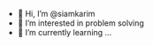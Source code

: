 - 👋 Hi, I’m @siamkarim
- 👀 I’m interested in problem solving
- 🌱 I’m currently learning ...


<!---
siamkarim/siamkarim is a ✨ special ✨ repository because its `README.md` (this file) appears on your GitHub profile.
You can click the Preview link to take a look at your changes.
--->
